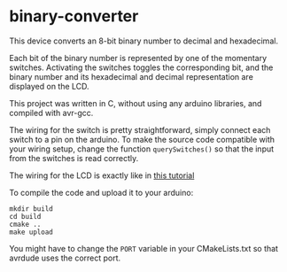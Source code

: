 # binary-converter
This device converts an 8-bit binary number to decimal and hexadecimal. 

Each bit of the binary number is represented by one of the 
momentary switches. Activating the switches toggles the corresponding bit, 
and the binary number and its hexadecimal and decimal representation are 
displayed on the LCD. 

This project was written in C, without using any arduino libraries, and compiled with 
avr-gcc.

The wiring for the switch is pretty straightforward, simply connect each switch to a pin on the arduino. 
To make the source code compatible with your wiring setup, change the function 
`querySwitches()` so that the input from the switches is read correctly. 

The wiring for the LCD is exactly like in [this tutorial](https://www.arduino.cc/en/Tutorial/HelloWorld)

To compile the code and upload it to your arduino: 
```
mkdir build 
cd build 
cmake .. 
make upload
```

You might have to change the `PORT` variable in your CMakeLists.txt so that avrdude uses the correct port. 